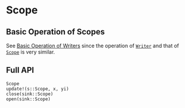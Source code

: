 # Scope

## Basic Operation of Scopes 

See [Basic Operation of Writers](@ref) since the operation of [`Writer`](@ref) and that of [`Scope`](@ref) is very similar.

## Full API
```@docs
Scope 
update!(s::Scope, x, yi)
close(sink::Scope)
open(sink::Scope)
```